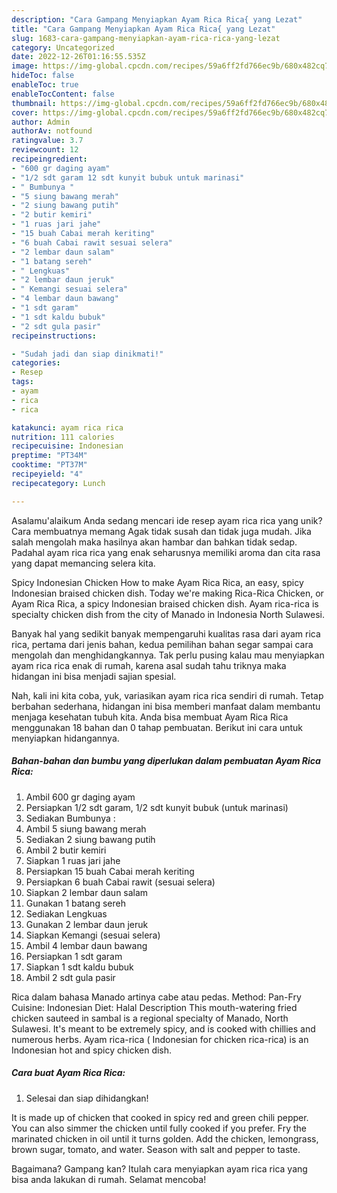 ```yaml
---
description: "Cara Gampang Menyiapkan Ayam Rica Rica{ yang Lezat"
title: "Cara Gampang Menyiapkan Ayam Rica Rica{ yang Lezat"
slug: 1683-cara-gampang-menyiapkan-ayam-rica-rica-yang-lezat
category: Uncategorized
date: 2022-12-26T01:16:55.535Z
image: https://img-global.cpcdn.com/recipes/59a6ff2fd766ec9b/680x482cq70/ayam-rica-rica-foto-resep-utama.jpg
hideToc: false
enableToc: true
enableTocContent: false
thumbnail: https://img-global.cpcdn.com/recipes/59a6ff2fd766ec9b/680x482cq70/ayam-rica-rica-foto-resep-utama.jpg
cover: https://img-global.cpcdn.com/recipes/59a6ff2fd766ec9b/680x482cq70/ayam-rica-rica-foto-resep-utama.jpg
author: Admin
authorAv: notfound
ratingvalue: 3.7
reviewcount: 12
recipeingredient:
- "600 gr daging ayam"
- "1/2 sdt garam 12 sdt kunyit bubuk untuk marinasi"
- " Bumbunya "
- "5 siung bawang merah"
- "2 siung bawang putih"
- "2 butir kemiri"
- "1 ruas jari jahe"
- "15 buah Cabai merah keriting"
- "6 buah Cabai rawit sesuai selera"
- "2 lembar daun salam"
- "1 batang sereh"
- " Lengkuas"
- "2 lembar daun jeruk"
- " Kemangi sesuai selera"
- "4 lembar daun bawang"
- "1 sdt garam"
- "1 sdt kaldu bubuk"
- "2 sdt gula pasir"
recipeinstructions:

- "Sudah jadi dan siap dinikmati!"
categories:
- Resep
tags:
- ayam
- rica
- rica

katakunci: ayam rica rica 
nutrition: 111 calories
recipecuisine: Indonesian
preptime: "PT34M"
cooktime: "PT37M"
recipeyield: "4"
recipecategory: Lunch

---
```



Asalamu'alaikum Anda sedang mencari ide resep ayam rica rica yang unik? Cara membuatnya memang Agak tidak susah dan tidak juga mudah. Jika salah mengolah maka hasilnya akan hambar dan bahkan tidak sedap. Padahal ayam rica rica yang enak seharusnya memiliki aroma dan cita rasa yang dapat memancing selera kita.


Spicy Indonesian Chicken How to make Ayam Rica Rica, an easy, spicy Indonesian braised chicken dish. Today we&#39;re making Rica-Rica Chicken, or Ayam Rica Rica, a spicy Indonesian braised chicken dish. Ayam rica-rica is specialty chicken dish from the city of Manado in Indonesia North Sulawesi.

Banyak hal yang sedikit banyak mempengaruhi kualitas rasa dari ayam rica rica, pertama dari jenis bahan, kedua pemilihan bahan segar sampai cara mengolah dan menghidangkannya. Tak perlu pusing kalau mau menyiapkan ayam rica rica enak di rumah, karena asal sudah tahu triknya maka hidangan ini bisa menjadi sajian spesial.


Nah, kali ini kita coba, yuk, variasikan ayam rica rica sendiri di rumah. Tetap berbahan sederhana, hidangan ini bisa memberi manfaat dalam membantu menjaga kesehatan tubuh kita. Anda bisa membuat Ayam Rica Rica menggunakan 18 bahan dan 0 tahap pembuatan. Berikut ini cara untuk menyiapkan hidangannya.

<!--inarticleads1-->

##### Bahan-bahan dan bumbu yang diperlukan dalam pembuatan Ayam Rica Rica:

1. Ambil 600 gr daging ayam
1. Persiapkan 1/2 sdt garam, 1/2 sdt kunyit bubuk (untuk marinasi)
1. Sediakan  Bumbunya :
1. Ambil 5 siung bawang merah
1. Sediakan 2 siung bawang putih
1. Ambil 2 butir kemiri
1. Siapkan 1 ruas jari jahe
1. Persiapkan 15 buah Cabai merah keriting
1. Persiapkan 6 buah Cabai rawit (sesuai selera)
1. Siapkan 2 lembar daun salam
1. Gunakan 1 batang sereh
1. Sediakan  Lengkuas
1. Gunakan 2 lembar daun jeruk
1. Siapkan  Kemangi (sesuai selera)
1. Ambil 4 lembar daun bawang
1. Persiapkan 1 sdt garam
1. Siapkan 1 sdt kaldu bubuk
1. Ambil 2 sdt gula pasir


Rica dalam bahasa Manado artinya cabe atau pedas. Method: Pan-Fry Cuisine: Indonesian Diet: Halal Description This mouth-watering fried chicken sauteed in sambal is a regional specialty of Manado, North Sulawesi. It&#39;s meant to be extremely spicy, and is cooked with chillies and numerous herbs. Ayam rica-rica ( Indonesian for chicken rica-rica) is an Indonesian hot and spicy chicken dish. 

<!--inarticleads2-->

##### Cara buat Ayam Rica Rica:


1. Selesai dan siap dihidangkan!

It is made up of chicken that cooked in spicy red and green chili pepper. You can also simmer the chicken until fully cooked if you prefer. Fry the marinated chicken in oil until it turns golden. Add the chicken, lemongrass, brown sugar, tomato, and water. Season with salt and pepper to taste. 

Bagaimana? Gampang kan? Itulah cara menyiapkan ayam rica rica yang bisa anda lakukan di rumah. Selamat mencoba!

